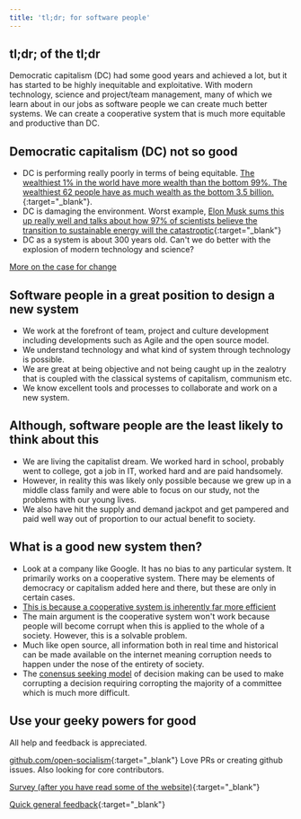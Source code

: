 ```yaml
---
title: 'tl;dr; for software people'
---
```


## tl;dr; of the tl;dr

Democratic capitalism (DC) had some good years and achieved a lot, but it has started to be highly inequitable and exploitative. With modern technology, science and project/team management, many of which we learn about in our jobs as software people we can create much better systems. We can create a cooperative system that is much more equitable and productive than DC.

## Democratic capitalism (DC) not so good

* DC is performing really poorly in terms of being equitable. [The wealthiest 1% in the world have more wealth than the bottom 99%. The wealthiest 62 people have as much wealth as the bottom 3.5 billion.](http://policy-practice.oxfam.org.uk/publications/an-economy-for-the-1-how-privilege-and-power-in-the-economy-drive-extreme-inequ-592643){:target="_blank"}.
* DC is damaging the environment. Worst example, [Elon Musk sums this up really well and talks about how 97% of scientists believe the transition to sustainable energy will the catastroptic](https://www.youtube.com/watch?v=xKCuDxpccYM){:target="_blank"}
* DC as a system is about 300 years old. Can't we do better with the explosion of modern technology and science?

[More on the case for change](https://opensocialism.com/why-create-a-new-system)

## Software people in a great position to design a new system

* We work at the forefront of team, project and culture development including developments such as Agile and the open source model.
* We understand technology and what kind of system through technology is possible.
* We are great at being objective and not being caught up in the zealotry that is coupled with the classical systems of capitalism, communism etc.
* We know excellent tools and processes to collaborate and work on a new system.

## Although, software people are the least likely to think about this

* We are living the capitalist dream. We worked hard in school, probably went to college, got a job in IT, worked hard and are paid handsomely.
* However, in reality this was likely only possible because we grew up in a middle class family and were able to focus on our study, not the problems with our young lives.
* We also have hit the supply and demand jackpot and get pampered and paid well way out of proportion to our actual benefit to society.

## What is a good new system then?

* Look at a company like Google. It has no bias to any particular system. It primarily works on a cooperative system. There may be elements of democracy or capitalism added here and there, but these are only in certain cases.
* [This is because a cooperative system is inherently far more efficient](https://opensocialism.com/open-socialism/arguments/the-free-market-is-inefficient)
* The main argument is the cooperative system won't work because people will become corrupt when this is applied to the whole of a society. However, this is a solvable problem.
* Much like open source, all information both in real time and historical can be made available on the internet meaning corruption needs to happen under the nose of the entirety of society.
* The [conensus seeking model](https://en.wikipedia.org/wiki/Consensus-seeking_decision-making) of decision making can be used to make corrupting a decision requiring corropting the majority of a committee which is much more difficult.

## Use your geeky powers for good

All help and feedback is appreciated.

[github.com/open-socialism](https://github.com/open-socialism){:target="_blank"} Love PRs or creating github issues. Also looking for core contributors.

[Survey (after you have read some of the website)](https://docs.google.com/forms/d/e/1FAIpQLSfE_MH5VYb82YSmVgENdMArXByNpOG4tb0i8J0t4ccjMtawgg/viewform){:target="_blank"}

[Quick general feedback](https://docs.google.com/forms/d/e/1FAIpQLSdDNpb3Qp3Jh1dGck9KuIpoAm1mk1ypAdvFOW_Z6I_T9VgE2g/viewform){:target="_blank"}
